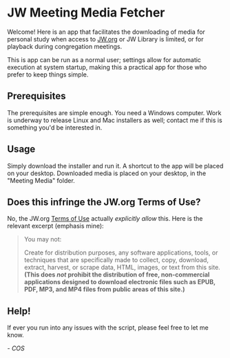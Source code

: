 # JW Meeting Media Fetcher

Welcome! Here is an app that facilitates the downloading of media for personal study when access to [JW.org](https://www.jw.org) or JW Library is limited, or for playback during congregation meetings.

This is app can be run as a normal user; settings allow for automatic execution at system startup, making this a practical app for those who prefer to keep things simple.

## Prerequisites

The prerequisites are simple enough. You need a Windows computer. Work is underway to release Linux and Mac installers as well; contact me if this is something you'd be interested in.


## Usage

Simply download the installer and run it. A shortcut to the app will be placed on your desktop. Downloaded media is placed on your desktop, in the "Meeting Media" folder.


## Does this infringe the JW.org Terms of Use?

No, the JW.org [Terms of Use](https://www.jw.org/en/terms-of-use) actually *explicitly allow* this. Here is the relevant excerpt (emphasis mine):

>You may not:
>
> Create for distribution purposes, any software applications, tools, or techniques that are specifically made to collect, copy, download, extract, harvest, or scrape data, HTML, images, or text from this site. **(This does *not* prohibit the distribution of free, non-commercial applications designed to download electronic files such as EPUB, PDF, MP3, and MP4 files from public areas of this site.)**

## Help!

If ever you run into any issues with the script, please feel free to let me know.

*- COS*
